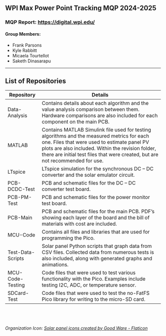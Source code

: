 ## WPI Max Power Point Tracking MQP 2024-2025
### MQP Report: <a href="https://digital.wpi.edu/show/xd07gz15j" target="_blank"> https://digital.wpi.edu/</a>
#### Group Members:
- Frank Parsons
- Kyle Rabbitt
- Micaela Tourtellot
- Saketh Dinasarapu

---
## List of Repositories
| Repository | Details |
| ------------- | ------------- |
| Data-Analysis  | Contains details about each algorithm and the value analysis comparison between them. Hardware comparisons are also included for each component on the main PCB. |
| MATLAB  | Contains MATLAB Simulink file used for testing algorithms and the measured metrics for each one. Files that were used to estimate panel PV plots are also included. Within the revision folder, there   are initial test files that were created, but are not recommended for use.  |
| LTspice  | LTspice simulation for the synchronous DC – DC converter and the solar emulator circuit.  |
| PCB-DCDC-Test  | PCB and schematic files for the DC – DC converter test board.  |
| PCB-PM-Test  | PCB and schematic files for the power monitor test board.  |
| PCB-Main  | PCB and schematic files for the main PCB. PDF’s showing each layer of the board and the bill of materials with cost are included.  |
| MCU-Code  | Contains all files and libraries that are used for programming the Pico. |
| Test-Data-Scripts  | Solar panel Python scripts that graph data from CSV files. Collected data from numerous tests is also included, along with generated graphs and animations. |
| MCU-Code-Testing  | Code files that were used to test various functionality with the Pico. Examples include testing I2C, ADC, or temperature sensor. |
| SDCard-Test  | Code files that were used to test the no-FatFS Pico library for writing to the micro-SD card. |

<br/><br/>
###### Organization Icon: <a href="https://www.flaticon.com/free-icons/solar-panel" title="solar panel icons">Solar panel icons created by Good Ware - Flaticon</a>
	
	
	
	
	
	
	
	
